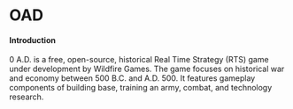 OAD
=======

#### Introduction 	
0 A.D. is a free, open-source, historical Real Time Strategy (RTS) game under development by Wildfire Games. The game focuses on historical war and economy between 500 B.C. and A.D. 500. It features gameplay components of building base, training an army, combat, and technology research.


